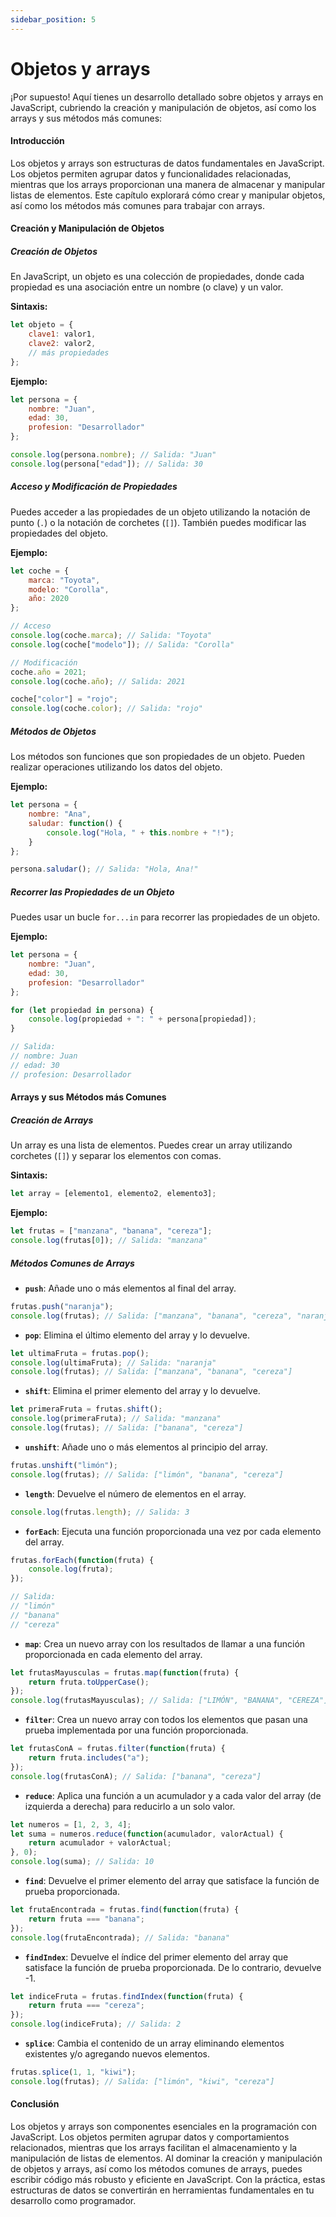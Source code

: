 ```yaml
---
sidebar_position: 5
---
```


# Objetos y arrays

¡Por supuesto! Aquí tienes un desarrollo detallado sobre objetos y arrays en JavaScript, cubriendo la creación y manipulación de objetos, así como los arrays y sus métodos más comunes:

#### Introducción
Los objetos y arrays son estructuras de datos fundamentales en JavaScript. Los objetos permiten agrupar datos y funcionalidades relacionadas, mientras que los arrays proporcionan una manera de almacenar y manipular listas de elementos. Este capítulo explorará cómo crear y manipular objetos, así como los métodos más comunes para trabajar con arrays.

#### Creación y Manipulación de Objetos

##### Creación de Objetos
En JavaScript, un objeto es una colección de propiedades, donde cada propiedad es una asociación entre un nombre (o clave) y un valor.

**Sintaxis:**

```javascript
let objeto = {
    clave1: valor1,
    clave2: valor2,
    // más propiedades
};
```

**Ejemplo:**

```javascript
let persona = {
    nombre: "Juan",
    edad: 30,
    profesion: "Desarrollador"
};

console.log(persona.nombre); // Salida: "Juan"
console.log(persona["edad"]); // Salida: 30
```

##### Acceso y Modificación de Propiedades
Puedes acceder a las propiedades de un objeto utilizando la notación de punto (`.`) o la notación de corchetes (`[]`). También puedes modificar las propiedades del objeto.

**Ejemplo:**

```javascript
let coche = {
    marca: "Toyota",
    modelo: "Corolla",
    año: 2020
};

// Acceso
console.log(coche.marca); // Salida: "Toyota"
console.log(coche["modelo"]); // Salida: "Corolla"

// Modificación
coche.año = 2021;
console.log(coche.año); // Salida: 2021

coche["color"] = "rojo";
console.log(coche.color); // Salida: "rojo"
```

##### Métodos de Objetos
Los métodos son funciones que son propiedades de un objeto. Pueden realizar operaciones utilizando los datos del objeto.

**Ejemplo:**

```javascript
let persona = {
    nombre: "Ana",
    saludar: function() {
        console.log("Hola, " + this.nombre + "!");
    }
};

persona.saludar(); // Salida: "Hola, Ana!"
```

##### Recorrer las Propiedades de un Objeto
Puedes usar un bucle `for...in` para recorrer las propiedades de un objeto.

**Ejemplo:**

```javascript
let persona = {
    nombre: "Juan",
    edad: 30,
    profesion: "Desarrollador"
};

for (let propiedad in persona) {
    console.log(propiedad + ": " + persona[propiedad]);
}

// Salida:
// nombre: Juan
// edad: 30
// profesion: Desarrollador
```

#### Arrays y sus Métodos más Comunes

##### Creación de Arrays
Un array es una lista de elementos. Puedes crear un array utilizando corchetes (`[]`) y separar los elementos con comas.

**Sintaxis:**

```javascript
let array = [elemento1, elemento2, elemento3];
```

**Ejemplo:**

```javascript
let frutas = ["manzana", "banana", "cereza"];
console.log(frutas[0]); // Salida: "manzana"
```

##### Métodos Comunes de Arrays

- **`push`**: Añade uno o más elementos al final del array.

```javascript
frutas.push("naranja");
console.log(frutas); // Salida: ["manzana", "banana", "cereza", "naranja"]
```

- **`pop`**: Elimina el último elemento del array y lo devuelve.

```javascript
let ultimaFruta = frutas.pop();
console.log(ultimaFruta); // Salida: "naranja"
console.log(frutas); // Salida: ["manzana", "banana", "cereza"]
```

- **`shift`**: Elimina el primer elemento del array y lo devuelve.

```javascript
let primeraFruta = frutas.shift();
console.log(primeraFruta); // Salida: "manzana"
console.log(frutas); // Salida: ["banana", "cereza"]
```

- **`unshift`**: Añade uno o más elementos al principio del array.

```javascript
frutas.unshift("limón");
console.log(frutas); // Salida: ["limón", "banana", "cereza"]
```

- **`length`**: Devuelve el número de elementos en el array.

```javascript
console.log(frutas.length); // Salida: 3
```

- **`forEach`**: Ejecuta una función proporcionada una vez por cada elemento del array.

```javascript
frutas.forEach(function(fruta) {
    console.log(fruta);
});

// Salida:
// "limón"
// "banana"
// "cereza"
```

- **`map`**: Crea un nuevo array con los resultados de llamar a una función proporcionada en cada elemento del array.

```javascript
let frutasMayusculas = frutas.map(function(fruta) {
    return fruta.toUpperCase();
});
console.log(frutasMayusculas); // Salida: ["LIMÓN", "BANANA", "CEREZA"]
```

- **`filter`**: Crea un nuevo array con todos los elementos que pasan una prueba implementada por una función proporcionada.

```javascript
let frutasConA = frutas.filter(function(fruta) {
    return fruta.includes("a");
});
console.log(frutasConA); // Salida: ["banana", "cereza"]
```

- **`reduce`**: Aplica una función a un acumulador y a cada valor del array (de izquierda a derecha) para reducirlo a un solo valor.

```javascript
let numeros = [1, 2, 3, 4];
let suma = numeros.reduce(function(acumulador, valorActual) {
    return acumulador + valorActual;
}, 0);
console.log(suma); // Salida: 10
```

- **`find`**: Devuelve el primer elemento del array que satisface la función de prueba proporcionada.

```javascript
let frutaEncontrada = frutas.find(function(fruta) {
    return fruta === "banana";
});
console.log(frutaEncontrada); // Salida: "banana"
```

- **`findIndex`**: Devuelve el índice del primer elemento del array que satisface la función de prueba proporcionada. De lo contrario, devuelve -1.

```javascript
let indiceFruta = frutas.findIndex(function(fruta) {
    return fruta === "cereza";
});
console.log(indiceFruta); // Salida: 2
```

- **`splice`**: Cambia el contenido de un array eliminando elementos existentes y/o agregando nuevos elementos.

```javascript
frutas.splice(1, 1, "kiwi");
console.log(frutas); // Salida: ["limón", "kiwi", "cereza"]
```

#### Conclusión
Los objetos y arrays son componentes esenciales en la programación con JavaScript. Los objetos permiten agrupar datos y comportamientos relacionados, mientras que los arrays facilitan el almacenamiento y la manipulación de listas de elementos. Al dominar la creación y manipulación de objetos y arrays, así como los métodos comunes de arrays, puedes escribir código más robusto y eficiente en JavaScript. Con la práctica, estas estructuras de datos se convertirán en herramientas fundamentales en tu desarrollo como programador.
